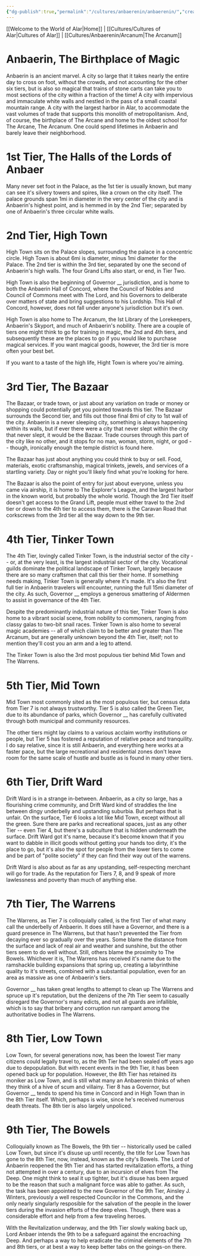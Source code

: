 ```yaml
---
{"dg-publish":true,"permalink":"/cultures/anbaerenin/anbaerenin/","created":"2024-11-13T08:18:45.723-08:00","updated":"2024-11-15T16:57:04.269-08:00"}
---
```


[[Welcome to the World of Alar\|Home]] | [[Cultures/Cultures of Alar\|Cultures of Alar]] | [[Cultures/Anbaerenin/Arcanum\|The Arcanum]]

# Anbaerin, The Birthplace of Magic
Anbaerin is an ancient marvel. A city so large that it takes nearly the entire day to cross on foot, without the crowds, and not accounting for the other six tiers, but is also so magical that trains of stone carts can take you to most sections of the city within a fraction of the time! A city with impervious and immaculate white walls and nestled in the pass of a small coastal mountain range. A city with the largest harbor in Alar, to accommodate the vast volumes of trade that supports this monolith of metropolitanism. And, of course, the birthplace of The Arcane and home to the oldest school for The Arcane, The Arcanum. One could spend lifetimes in Anbaerin and barely leave their neighborhood. 

# 1st Tier, The Halls of the Lords of Anbaer
Many never set foot in the Palace, as the 1st tier is usually known, but many can see it's silvery towers and spires, like a crown on the city itself. The palace grounds span 1mi in diameter in the very center of the city and is Anbaerin's highest point, and is hemmed in by the 2nd Tier; separated by one of Anbaerin's three circular white walls. 

# 2nd Tier, High Town
High Town sits on the Palace slopes, surrounding the palace in a concentric circle. High Town is about 6mi is diameter, minus 1mi diameter for the Palace. The 2nd tier is within the 3rd tier, separated by one the second of Anbaerin's high walls. The four Grand Lifts also start, or end, in Tier Two. 

High Town is also the beginning of Governor __ jurisdiction, and is home to both the Anbaerin Hall of Concord, where the Council of Nobles and Council of Commons meet with The Lord, and his Governors to deliberate over matters of state and bring suggestions to his Lordship. This Hall of Concord, however, does not fall under anyone's jurisdiction but it's own. 

High Town is also home to The Arcanum, the Ist Library of the Lorekeepers, Anbaerin's Skyport, and much of Anbaerin's nobility. There are a couple of tiers one might think to go for training in magic, the 2nd and 4th tiers, and subsequently these are the places to go if you would like to purchase magical services. If you want magical goods, however, the 3rd tier is more often your best bet. 

If you want to a taste of the high life, Hight Town is where you're aiming.

# 3rd Tier, The Bazaar
The Bazaar, or trade town, or just about any variation on trade or money or shopping could potentially get you pointed towards this tier. The Bazaar surrounds the Second tier, and fills out those final 8mi of city to 1st wall of the city. Anbaerin is a never sleeping city, something is always happening within its walls, but if ever there were a city that never slept within the city that never slept, it would be the Bazaar. Trade courses through this part of the city like no other, and it stops for no man, woman, storm, night, or god -- though, ironically enough the temple district is found here. 

The Bazaar has just about anything you could think to buy or sell. Food, materials, exotic craftsmanship, magical trinkets, jewels, and services of a startling variety. Day or night you'll likely find what you're looking for here. 

The Bazaar is also the point of entry for just about everyone, unless you came via airship, it is home to The Explorer's League, and the largest harbor in the known world, but probably the whole world. Though the 3rd Tier itself doesn't get access to the Grand Lift, people must either travel to the 2nd tier or down to the 4th tier to access them, there is the Caravan Road that corkscrews from the 3rd tier all the way down to the 9th tier.

# 4th Tier, Tinker Town
The 4th Tier, lovingly called Tinker Town, is the industrial sector of the city -- or, at the very least, is the largest industrial sector of the city. Vocational guilds dominate the political landscape of Tinker Town, largely because there are so many craftsmen that call this tier their home. If something needs making, Tinker Town is generally where it's made. It's also the first full tier in Anbaerin travelers will encounter, running the full 15mi diameter of the city. As such, Governor __ employs a generous smattering of Aldermen to assist in governance of the 4th Tier.

Despite the predominantly industrial nature of this tier, Tinker Town is also home to a vibrant social scene, from nobility to commoners, ranging from classy galas to two-bit snail races. Tinker Town is also home to several magic academies -- all of which claim to be better and greater than The Arcanum, but are generally unknown beyond the 4th Tier, itself; not to mention they'll cost you an arm and a leg to attend.

The Tinker Town is also the 3rd most populous tier behind Mid Town and The Warrens.

# 5th Tier, Mid Town
Mid Town most commonly sited as the most populous tier, but census data from Tier 7 is not always trustworthy. Tier 5 is also called the Green Tier, due to its abundance of parks, which Governor __ has carefully cultivated through both municipal and community resources. 

The other tiers might lay claims to a various acclaim worthy institutions or people, but Tier 5 has fostered a reputation of relative peace and tranquility. I do say relative, since it is still Anbaerin, and everything here works at a faster pace, but the large recreational and residential zones don't leave room for the same scale of hustle and bustle as is found in many other tiers. 

# 6th Tier, Drift Ward
Drift Ward is in a strange in-between. Anbaerin, as a city so large, has a flourishing crime community, and Drift Ward kind of straddles the line between dingy underbelly and upstanding suburbia. But perhaps that is unfair. On the surface, Tier 6 looks a lot like Mid Town, except without all the green. Sure there are parks and recreational spaces, just as any other Tier -- even Tier 4, but there's a subculture that is hidden underneath the surface. Drift Ward got it's name, because it's become known that if you want to dabble in illicit goods without getting your hands too dirty, it's the place to go, but it's also the spot for people from the lower tiers to come and be part of "polite society" if they can find their way out of the warrens. 

Drift Ward is also about as far as any upstanding, self-respecting merchant will go for trade. As the reputation for Tiers 7, 8, and 9 speak of more lawlessness and poverty than much of anything else. 

# 7th Tier, The Warrens
The Warrens, as Tier 7 is colloquially called, is the first Tier of what many call the underbelly of Anbaerin. It does still have a Governor, and there is a guard presence in The Warrens, but that hasn't prevented the Tier from decaying ever so gradually over the years. Some blame the distance from the surface and lack of real air and weather and sunshine, but the other tiers seem to do well without. Still, others blame the proximity to The Bowels. Whichever it is, The Warrens has received it's name due to the ramshackle building expansions that spring up, creating a labyrinthine quality to it's streets, combined with a substantial population, even for an area as massive as one of Anbaerin's tiers. 

Governor __ has taken great lengths to attempt to clean up The Warrens and spruce up it's reputation, but the denizens of the 7th Tier seem to casually disregard the Governor's many edicts, and not all guards are infallible, which is to say that bribery and corruption run rampant among the authoritative bodies in The Warrens. 

# 8th Tier, Low Town
Low Town, for several generations now, has been the lowest Tier many citizens could legally travel to, as the 9th Tier had been sealed off years ago due to depopulation. But with recent events in the 9th Tier, it has been opened back up for population. However, the 8th Tier has retained its moniker as Low Town, and is still what many an Anbaerenin thinks of when they think of a hive of scum and villainy. Tier 8 has a Governor, but Governor __ tends to spend his time in Concord and in High Town than in the 8th Tier itself. Which, perhaps is wise, since he's received numerous death threats. The 8th tier is also largely unpoliced. 

# 9th Tier, The Bowels
Colloquially known as The Bowels, the 9th tier -- historically used be called Low Town, but since it's disuse up until recently, the title for Low Town has gone to the 8th Tier, now, instead, known as the city's Bowels. The Lord of Anbaerin reopened the 9th Tier and has started revitalization efforts, a thing not attempted in over a century, due to an incursion of elves from The Deep. One might think to seal it up tighter, but it's disuse has been argued to be the reason that such a malignant force was able to gather. As such, the task has been appointed to the new Governor of the 9th Tier, Ainsley J. Winters, previously a well respected Councilor in the Commons, and the only nearly singularly resposible for the salvation of the people in the lower tiers during the invasion efforts of the deep elves. Though, there was a considerable effort and help from a few traveling heroes. 

With the Revitalization underway, and the 9th Tier slowly waking back up, Lord Anbaer intends the 9th to be a safeguard against the encroaching Deep. And perhaps a way to help eradicate the criminal elements of the 7th and 8th tiers, or at best a way to keep better tabs on the goings-on there. 